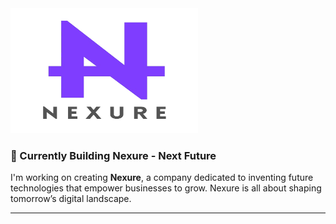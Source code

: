 <img src="/assets/Nexure_Logo.png" alt="Nexure Logo" width="300" height="200">


### 🚀 Currently Building Nexure - Next Future
I'm working on creating **Nexure**, a company dedicated to inventing future technologies that empower businesses to grow. Nexure is all about shaping tomorrow’s digital landscape.

---


